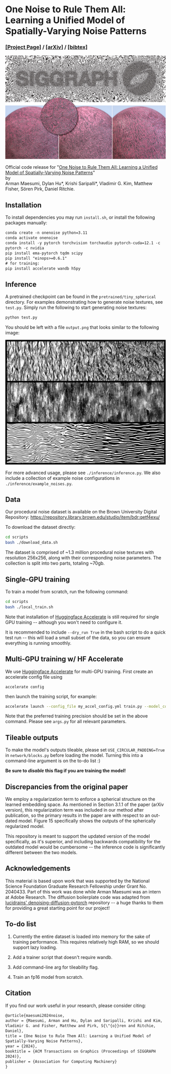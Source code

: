 # One Noise to Rule Them All: <br>Learning a Unified Model of Spatially-Varying Noise Patterns

### [[Project Page]](https://armanmaesumi.github.io/onenoise/) / [[arXiv]](https://arxiv.org/abs/2404.16292) / [[bibtex]](https://armanmaesumi.github.io/onenoise/resources/bibtex.txt)

![](./imgs/paper_teaser.jpg)

Official code release for "[One Noise to Rule Them All: Learning a Unified Model of Spatially-Varying Noise Patterns](https://armanmaesumi.github.io/onenoise/)" <br>by 	
Arman Maesumi, Dylan Hu*, Krishi Saripalli*, Vladimir G. Kim, Matthew Fisher, Sören Pirk, Daniel Ritchie.

## Installation
To install dependencies you may run `install.sh`, or install the following packages manually:

```bash:
conda create -n onenoise python=3.11
conda activate onenoise
conda install -y pytorch torchvision torchaudio pytorch-cuda=12.1 -c pytorch -c nvidia
pip install ema-pytorch tqdm scipy
pip install "einops>=0.6.1"
# for training:
pip install accelerate wandb h5py
```

## Inference
A pretrained checkpoint can be found in the `pretrained/tiny_spherical` directory. For examples demonstrating how to generate noise textures, see `test.py`. Simply run the following to start generating noise textures:
```bash
python test.py
```
You should be left with a file `output.png` that looks similar to the following image:

![](./imgs/example_outputs.png)

For more advanced usage, please see `./inference/inference.py`. We also include a collection of example noise configurations in `./inference/example_noises.py`.

## Data
Our procedural noise dataset is available on the Brown University Digital Repository:
https://repository.library.brown.edu/studio/item/bdr:qetf4exu/

To download the dataset directly:
```bash
cd scripts
bash ./download_data.sh
```

The dataset is comprised of ~1.3 million procedural noise textures with resolution 256x256, along with their corresponding noise parameters. The collection is split into two parts, totaling ~70gb.

## Single-GPU training
To train a model from scratch, run the following command:
```bash
cd scripts
bash ./local_train.sh
```
Note that installation of [Huggingface Accelerate](https://github.com/huggingface/accelerate) is still required for single GPU training -- although you won't need to configure it.

It is recommended to include `--dry_run True` in the bash script to do a quick test run -- this will load a small subset of the data, so you can ensure everything is running smoothly.

## Multi-GPU training w/ HF Accelerate
We use [Huggingface Accelerate](https://github.com/huggingface/accelerate) for multi-GPU training. First create an accelerate config file using 
```
accelerate config
```
then launch the training script, for example:
```bash
accelerate launch --config_file my_accel_config.yml train.py --model_config tiny --data_dir ./data --batch_size 8 --grad_accum 2 --emb_penalty 0.02 --precision fp32
```
Note that the preferred training precision should be set in the above command. Please see `args.py` for all relevant parameters.

## Tileable outputs
To make the model's outputs tileable, please set `USE_CIRCULAR_PADDING=True` in `network/blocks.py` before loading the model. Turning this into a command-line argument is on the to-do list :) 

**Be sure to *disable* this flag if you are training the model!**

## Discrepancies from the original paper
We employ a regularization term to enforce a spherical structure on the learned embedding space. As mentioned in Section 3.1.1 of the paper (arXiv version), this regularization term was included in our method after publication, so the primary results in the paper are with respect to an out-dated model. Figure 15 specifically shows the outputs of the spherically regularized model.

This repository is meant to support the updated version of the model specifically, as it's superior, and including backwards compatibility for the outdated model would be cumbersome -- the inference code is significantly different between the two models.

## Acknowledgements
This material is based upon work that was supported by the National Science Foundation Graduate Research Fellowship under Grant No. 2040433. Part of this work was done while Arman Maesumi was an intern at Adobe Research. The diffusion boilerplate code was adapted from [lucidrains' denoising-diffusion-pytorch](https://github.com/lucidrains/denoising-diffusion-pytorch) repository -- a huge thanks to them for providing a great starting point for our project!

## To-do list
1. Currently the entire dataset is loaded into memory for the sake of training performance. This requires relatively high RAM, so we should support lazy loading.

2. Add a trainer script that doesn't require wandb.

3. Add command-line arg for tileability flag.

4. Train an fp16 model from scratch.

## Citation
If you find our work useful in your research, please consider citing:
```
@article{maesumi2024noise,
author = {Maesumi, Arman and Hu, Dylan and Saripalli, Krishi and Kim, Vladimir G. and Fisher, Matthew and Pirk, S{\"{o}}ren and Ritchie, Daniel},
title = {One Noise to Rule Them All: Learning a Unified Model of Spatially-Varying Noise Patterns},
year = {2024},
booktitle = {ACM Transactions on Graphics (Proceedings of SIGGRAPH 2024)},
publisher = {Association for Computing Machinery}
}
```